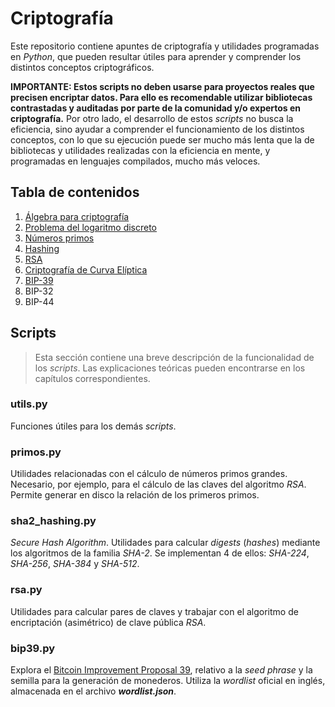 # Criptografía

Este repositorio contiene apuntes de criptografía y utilidades programadas en *Python*, que pueden resultar útiles para aprender y comprender los distintos conceptos criptográficos.

**IMPORTANTE: Estos scripts no deben usarse para proyectos reales que precisen encriptar datos. Para ello es recomendable utilizar bibliotecas contrastadas y auditadas por parte de la comunidad y/o expertos en criptografía.** Por otro lado, el desarrollo de estos *scripts* no busca la eficiencia, sino ayudar a comprender el funcionamiento de los distintos conceptos, con lo que su ejecución puede ser mucho más lenta que la de bibliotecas y utilidades realizadas con la eficiencia en mente, y programadas en lenguajes compilados, mucho más veloces.

## Tabla de contenidos

1. [Álgebra para criptografía](capitulos/algebra.md)
1. [Problema del logaritmo discreto](capitulos/logaritmo-discreto.md)
1. [Números primos](capitulos/primos.md)
1. [Hashing](capitulos/hashing.md)
1. [RSA](capitulos/rsa.md)
1. [Criptografía de Curva Elíptica](capitulos/curva-eliptica.md)
1. [BIP-39](capitulos/bip39.md)
1. BIP-32
1. BIP-44

## Scripts

> Esta sección contiene una breve descripción de la funcionalidad de los *scripts*. Las explicaciones teóricas pueden encontrarse en los capítulos correspondientes.

### utils.py

Funciones útiles para los demás *scripts*.

### primos.py

Utilidades relacionadas con el cálculo de números primos grandes. Necesario, por ejemplo, para el cálculo de las claves del algoritmo *RSA*. Permite generar en disco la relación de los primeros primos.

### sha2_hashing.py

*Secure Hash Algorithm*. Utilidades para calcular *digests* (*hashes*) mediante los algoritmos de la familia *SHA-2*. Se implementan 4 de ellos: *SHA-224*, *SHA-256*, *SHA-384* y *SHA-512*.

### rsa.py

Utilidades para calcular pares de claves y trabajar con el algoritmo de encriptación (asimétrico) de clave pública *RSA*.

### bip39.py

Explora el [Bitcoin Improvement Proposal 39](https://github.com/bitcoin/bips/blob/master/bip-0039.mediawiki), relativo a la *seed phrase* y la semilla para la generación de monederos. Utiliza la *wordlist* oficial en inglés, almacenada en el archivo ***wordlist.json***.
